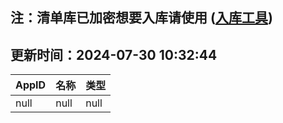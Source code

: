## 注：清单库已加密想要入库请使用 ([入库工具](https://github.com/BlankTMing/ManifestAutoUpdate/releases))

## 更新时间：2024-07-30 10:32:44
| AppID | 名称 | 类型  |
| :-------------------- | :----------------------------- | :----------- |
| null | null| null |
